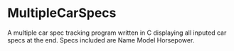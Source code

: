 # MultipleCarSpecs
A multiple car spec tracking program written in C displaying all inputed car specs at the end. Specs included are Name Model Horsepower.
